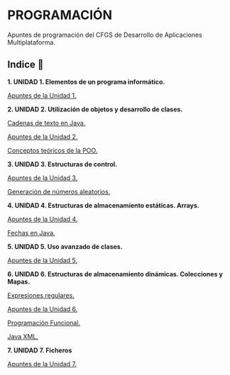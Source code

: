 # PROGRAMACIÓN

Apuntes de programación del CFGS de Desarrollo de Aplicaciones Multiplataforma.

## Indice 🚀

**1. UNIDAD 1. Elementos de un programa informático.**

  [Apuntes de la Unidad 1.](Tema1/Apuntes.md)

**2. UNIDAD 2. Utilización de objetos y desarrollo de clases.**

  [Cadenas de texto en Java.](Tema2/Strings.md)

  [Apuntes de la Unidad 2.](Tema2/Apuntes.md)

  [Conceptos teóricos de la POO.](Tema2/conceptosPOO.md)

**3. UNIDAD 3. Estructuras de control.**

  [Apuntes de la Unidad 3.](Tema3/Apuntes.md)

  [Generación de números aleatorios.](Tema3/Aleatorios.md)
  
**4. UNIDAD 4. Estructuras de almacenamiento estáticas. Arrays.**

  [Apuntes de la Unidad 4.](Tema4/Apuntes.md)

  [Fechas en Java.](Tema4/FechasJava.md)

**5. UNIDAD 5. Uso avanzado de clases.**

  [Apuntes de la Unidad 5.](Tema5/Apuntes.md)

**6. UNIDAD 6. Estructuras de almacenamiento dinámicas. Colecciones y Mapas.**

  [Expresiones regulares.](Tema6/ExpresionesRegulares.md)

  [Apuntes de la Unidad 6.](Tema6/Apuntes.md)

  [Programación Funcional.](Tema6/ProgramacionFuncional.md)

  [Java XML.](Tema6/JavaXML.md)

  **7. UNIDAD 7. Ficheros**

  [Apuntes de la Unidad 7.](Tema7/Apuntes.md)